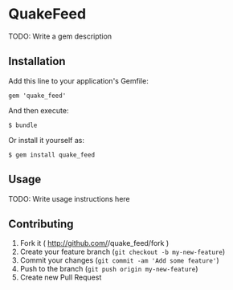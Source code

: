 # QuakeFeed

TODO: Write a gem description

## Installation

Add this line to your application's Gemfile:

    gem 'quake_feed'

And then execute:

    $ bundle

Or install it yourself as:

    $ gem install quake_feed

## Usage

TODO: Write usage instructions here

## Contributing

1. Fork it ( http://github.com/<my-github-username>/quake_feed/fork )
2. Create your feature branch (`git checkout -b my-new-feature`)
3. Commit your changes (`git commit -am 'Add some feature'`)
4. Push to the branch (`git push origin my-new-feature`)
5. Create new Pull Request
